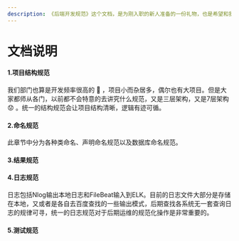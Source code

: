 ```yaml
---
description: 《后端开发规范》这个文档，是为刚入职的新人准备的一份礼物，也是希望和我一起工作的开发者们能够反复去看的，以下是正文内容的简述：
---
```


# 文档说明

#### 1.项目结构规范

我们部门也算是开发频率很高的 🚀 ，项目小而杂居多，偶尔也有大项目。但是大家都师从各门，以前都不会特意的去讲究什么规范，又是三层架构，又是7层架构 😟 。统一的结构规范会让项目结构清晰，逻辑有迹可循。

#### 2.命名规范

此章节中分为各种类命名、声明命名规范以及数据库命名规范。

#### 3.结果规范

#### 4.日志规范

日志包括Nlog输出本地日志和FileBeat输入到ELK。目前的日志文件大部分是存储在本地，又或者是各自去百度查找的一些输出模式，后期查找各系统无一套查询日志的规律可寻，统一的日志规范对于后期运维的规范化操作是非常重要的。

#### 5.测试规范





